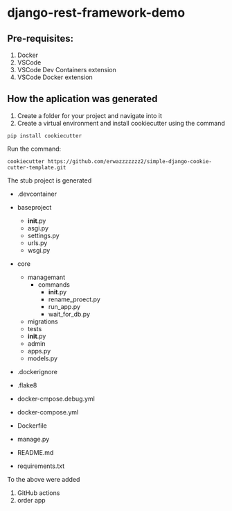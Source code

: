# django-rest-framework-demo

## Pre-requisites:

1. Docker 
2. VSCode
3. VSCode Dev Containers extension
4. VSCode Docker extension

## How the aplication was generated 

1. Create a folder for your project and navigate into it
2. Create a virtual environment and install cookiecutter  using the command 

``` pip install cookiecutter ```

Run the command:

```cookiecutter https://github.com/erwazzzzzzz2/simple-django-cookie-cutter-template.git```

The stub project is generated

- .devcontainer
- baseproject
    - __init__.py
    - asgi.py
    - settings.py
    - urls.py
    - wsgi.py
- core
    - managemant
        - commands
            - __init__.py
            - rename_proect.py
            - run_app.py
            - wait_for_db.py
    - migrations
    - tests
    - __init__.py
    - admin
    - apps.py
    - models.py

- .dockerignore
- .flake8
- docker-cmpose.debug.yml
- docker-compose.yml
- Dockerfile
- manage.py
- README.md
- requirements.txt


To the above  were added 

1. GitHub actions 
2. order app
